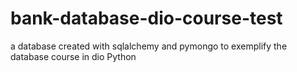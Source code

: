 # bank-database-dio-course-test
a database created with sqlalchemy and pymongo to exemplify the database course in dio Python
